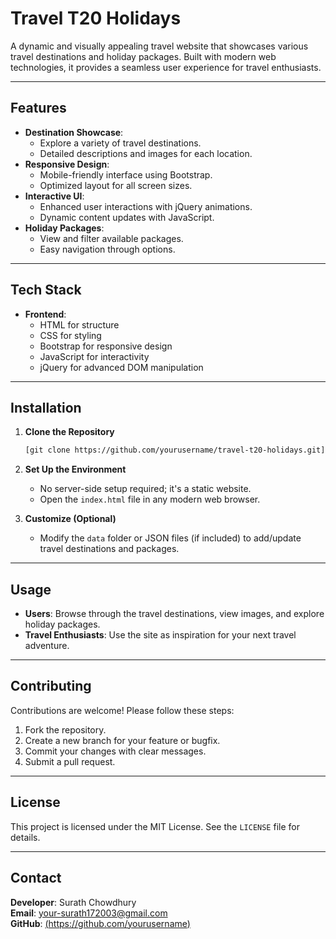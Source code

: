 # Travel T20 Holidays

A dynamic and visually appealing travel website that showcases various travel destinations and holiday packages. Built with modern web technologies, it provides a seamless user experience for travel enthusiasts.

---

## Features

- **Destination Showcase**:
  - Explore a variety of travel destinations.
  - Detailed descriptions and images for each location.
- **Responsive Design**:
  - Mobile-friendly interface using Bootstrap.
  - Optimized layout for all screen sizes.
- **Interactive UI**:
  - Enhanced user interactions with jQuery animations.
  - Dynamic content updates with JavaScript.
- **Holiday Packages**:
  - View and filter available packages.
  - Easy navigation through options.

---

## Tech Stack

- **Frontend**:
  - HTML for structure
  - CSS for styling
  - Bootstrap for responsive design
  - JavaScript for interactivity
  - jQuery for advanced DOM manipulation

---

## Installation

1. **Clone the Repository**
   ```bash
   [git clone https://github.com/yourusername/travel-t20-holidays.git](https://github.com/Surath83/Travel-T20-Holidays/blob/main/index.html)
   ```

2. **Set Up the Environment**
   - No server-side setup required; it's a static website.
   - Open the `index.html` file in any modern web browser.

3. **Customize (Optional)**
   - Modify the `data` folder or JSON files (if included) to add/update travel destinations and packages.

---

## Usage

- **Users**: Browse through the travel destinations, view images, and explore holiday packages.
- **Travel Enthusiasts**: Use the site as inspiration for your next travel adventure.

---

## Contributing

Contributions are welcome! Please follow these steps:

1. Fork the repository.
2. Create a new branch for your feature or bugfix.
3. Commit your changes with clear messages.
4. Submit a pull request.

---

## License

This project is licensed under the MIT License. See the `LICENSE` file for details.

---

## Contact

**Developer**: Surath Chowdhury  
**Email**: [your-surath172003@gmail.com](mailto:your-email@example.com)  
**GitHub**: [(https://github.com/yourusername)](https://github.com/Surath83)

